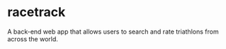 # racetrack
A back-end web app that allows users to search and rate triathlons from across the world.
